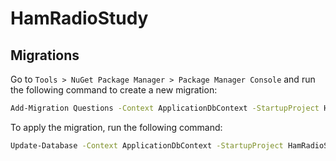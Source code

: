# HamRadioStudy

## Migrations

Go to `Tools > NuGet Package Manager > Package Manager Console` and run the following command to create a new migration:

```sh
Add-Migration Questions -Context ApplicationDbContext -StartupProject HamRadioStudy
```

To apply the migration, run the following command:

```sh
Update-Database -Context ApplicationDbContext -StartupProject HamRadioStudy
```
